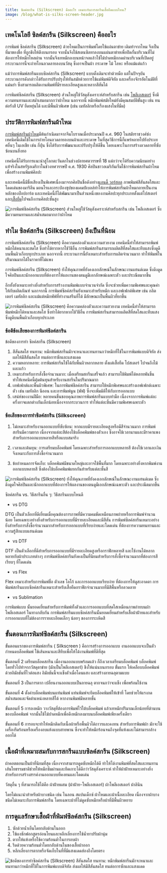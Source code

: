 ```yaml
---
title: ซิลค์สกรีน (Silkscreen) คืออะไร เหมาะกับการสกรีนเสื้อยืดแบบไหน?
image: /blog/what-is-silks-screen-header.jpg
---
```


## เทคโนโลยี ซิลค์สกรีน (Silkscreen) คืออะไร

การพิมพ์ ซิลค์สกรีน (Silkscreen) ด้วยไหมเป็นการพิมพ์โดยใช้แผ่นตาข่าย เดิมทำจากไหม จึงเป็นที่มาของชื่อ ที่ถูกขึงให้ตึงบนกรอบ จากนั้นจึงใช้สเตนซิลทาลงบนแผ่นตาข่ายเพื่อปิดกั้นบริเวณที่ไม่ต้องการให้หมึกไหลผ่าน จากนั้นจึงเทหมึกลงบนหน้าจอแล้วใช้ไม้ปาดหมึกกดผ่านบริเวณที่เปิดอยู่ กระบวนการนี้จะถ่ายโอนลวดลายลงบนวัสดุ ซึ่งอาจเป็นผ้า กระดาษ ไม้ โลหะ หรือแม้แต่แก้ว

แม้ว่าการพิมพ์สกรีนแบบซิลค์สกรีน (Silkscreen) แบบดั้งเดิมจะทำด้วยมือ แต่ในปัจจุบัน กระบวนการดังกล่าวได้รับการปรับปรุงให้ทันสมัยด้วยการใช้แม่พิมพ์ดิจิทัล และเครื่องจักรอัตโนมัติที่แม่นยำ ซึ่งสามารถผลิตงานพิมพ์ที่มีรายละเอียดสูงและหลากสีสันได้

การพิมพ์ซิลค์สกรีน (Silkscreen) ส่วนใหญ่ใช้วัสดุสังเคราะห์สำหรับสกรีน เช่น [โพลีเอสเตอร์](https://en.wikipedia.org/wiki/Polyester) ซึ่งมีความทนทานและสม่ำเสมอมากกว่าผ้าไหม นอกจากนี้ หมึกพิมพ์สมัยใหม่ยังมีคุณสมบัติขั้นสูง เช่น ทนต่อรังสี UV ยืดหยุ่นได้ และมีพื้นผิวพิเศษ (เช่น เมทัลลิกหรือเรืองแสงในที่มืด)

## ประวัติการพิมพ์สกรีนผ้าไหม

[การพิมพ์สกรีนผ้าไหม](https://en.wikipedia.org/wiki/Screen_printing)มีต้นกำเนิดมาจากจีนโบราณเมื่อประมาณปี ค.ศ. 960 ในสมัยราชวงศ์ซ่ง เทคนิคนี้เดิมใช้ในการถ่ายโอนลวดลายลงบนผ้าและกระดาษ ในที่สุดวิธีการนี้ก็แพร่หลายไปยังประเทศอื่นๆ ในเอเชีย เช่น กี่ปุ่น ซึ่งได้รับการพัฒนาและปรับปรุงให้ดีขึ้น โดยเฉพาะในการสร้างลวดลายที่ซับซ้อนบนสิ่งทอ­

เทคนิคนี้ได้รับการแนะนำสู่โลกตะวันตกในช่วงปลายศตวรรษที่ 18 แต่กว่าจะได้รับความนิยมอย่างแท้จริงในสหรัฐอเมริกาในช่วงทศวรรษปี ค.ศ. 1930 ศิลปินชาวอเมริกันเริ่มใช้การพิมพ์สกรีนผ้าไหมเพื่อสร้างงานพิมพ์ศิลปะ

และเทคนิคนี้มีชื่อเสียงเป็นพิเศษเนื่องมาจากศิลปินชื่อดังอย่าง[แอนดี้ วอร์ฮอล](https://becommon.co/culture/andy-warhol-life-and-work/) ภาพพิมพ์สีสันสดใสและโดดเด่นของมาริลีน มอนโรและกระป๋องซุปของแคมป์เบลล์ทำให้การพิมพ์สกรีนผ้าไหมกลายเป็นงานหลักของป๊อปอาร์ต และเทคนิคนี้ก็ได้พัฒนามาเป็นส่วนหนึ่งของงานศิลปะทุกประเภทตั้งแต่โปสเตอร์และ[เสื้อยืด](/)ไปจนถึงงานศิลปะชั้นสูง

![การพิมพ์ซิลค์สกรีน (Silkscreen) ส่วนใหญ่ใช้วัสดุสังเคราะห์สำหรับสกรีน เช่น โพลีเอสเตอร์ ซึ่งมีความทนทานและสม่ำเสมอมากกว่าผ้าไหม](/blog/what-is-silks-screen-1.jpg)

## ทำไม ซิลค์สกรีน (Silkscreen) ถึงเป็นที่นิยม


การพิมพ์ซิลค์สกรีน (Silkscreen) คือความคล่องตัวและความสวยงาม เทคนิคนี้ทำให้สามารถพิมพ์หมึกได้หนาและสดใส ซึ่งทำได้ยากหากใช้วิธีอื่น การพิมพ์สกรีนสามารถผลิตสีที่สดใสและทึบแสงซึ่งดูดีบนพื้นผิวเกือบทุกประเภท นอกจากนี้ กระบวนการนี้ยังเหมาะสำหรับการผลิตจำนวนมาก ทำให้พิมพ์ในปริมาณมากได้ในราคาที่ไม่แพง

การพิมพ์ซิลค์สกรีน (Silkscreen) ยังให้คุณภาพที่ยังคงเอกลักษณ์ในลักษณะงานแฮนด์เมด ซึ่งดึงดูดใจศิลปินและนักออกแบบที่ต้องการให้ผลงานของตนดูมีเอกลักษณ์เฉพาะตัว และประณีตมากขึ้น 

อีกทั้งยังเหมาะอย่างยิ่งสำหรับการสร้างงานพิมพ์แบบจำนวนจำกัด ซึ่งจะช่วยเพิ่มความพิเศษและคุณค่าให้กับผลิตภัณฑ์ นอกจากนี้ การพิมพ์ซิลค์สกรีนยังเหมาะสำหรับหมึก และเอฟเฟกต์พิเศษ เช่น กลิตเตอร์ เมทัลลิก และแม้แต่หมึกพัฟที่ทำงานสรีนที่ได้ มีลักษณะเป็นพื้นผิวที่ยกขึ้น

![การพิมพ์ซิลค์สกรีน (Silkscreen) คือความคล่องตัวและความสวยงาม เทคนิคนี้ทำให้สามารถพิมพ์หมึกได้หนาและสดใส ซึ่งทำได้ยากหากใช้วิธีอื่น การพิมพ์สกรีนสามารถผลิตสีที่สดใสและทึบแสงซึ่งดูดีบนพื้นผิวเกือบทุกประเภท](/blog/what-is-silks-screen-2.jpg)

### ข้อดีข้อเสียของการพิมพ์ซิลค์สกรีน

ข้อดีของการทำ ซิลค์สกรีน (Silkscreen)

1. สีสันสดใส ทนทาน: หมึกพิมพ์สกรีนมักจะหนาและทนทานกว่าหมึกที่ใช้ในการพิมพ์แบบดิจิทัล ส่งผลให้มีสีสันสดใส ทนต่อการซักและแสงแดด
2. ความหลากหลาย: การพิมพ์สกรีนใช้ได้กับพื้นผิวหลากหลาย ตั้งแต่เสื้อยืด โปสเตอร์ ไปจนถึงไม้และแก้ว
3. เหมาะสำหรับการสั่งซื้อจำนวนมาก: เมื่อเตรียมสกรีนเสร็จแล้ว สามารถใช้พิมพ์ได้หลายพันชิ้น ทำให้เทคนิคนี้คุ้มต้นทุนสำหรับงานสกรีนในปริมาณมาก
4. เอฟเฟกต์และพื้นผิวพิเศษ: ในการพิมพ์ซิลค์สกรีน สามารถใช้หมึกพิเศษและสร้างเอฟเฟกต์เฉพาะตัว เช่น เมทัลลิก นีออน และการพิมพ์นูน (พัฟ) ซึ่งจะเพิ่มมิติให้กับการออกแบบ
5. เสน่ห์ของงานฝีมือ: หลายคนชื่นชอบคุณภาพการพิมพ์สกรีนแบบทำมือ เนื่องจากการพิมพ์แต่ละครั้งอาจแตกต่างกันเล็กน้อยเนื่องจากกระบวนการ ทำให้แต่ละชิ้นมีความพิเศษเฉพาะตัว

### ข้อเสียของการทำซิลค์สกรีน (Silkscreen)

1. ไม่เหมาะสำหรับงานออกแบบที่ซับซ้อน: หากแบบมีรายละเอียดสูงหรือมีสีจำนวนมาก การพิมพ์สกรีนมีความยาก เนื่องจากแต่ละสีต้องใช้บล็อคพิมพ์ของตัวเอง ซึ่งอาจใช้เวลานานและมีราคาแพงสำหรับการออกแบบหลายสีหรือแบบสมจริง

2. เวลาและต้นทุน: การเตรียมบล็อคพิมพ์ โดยเฉพาะสำหรับการออกแบบหลายสี ต้องใช้เวลาและเงิน จึงเหมาะกับการสั่งซื้อจำนวนมาก
3. ข้อกำหนดการจัดเก็บ: บล็อคพิมพ์มีขนาดใหญ่และอาจใช้พื้นที่มาก โดยเฉพาะอย่างยิ่งหากพิมพ์งานออกแบบหลายสี ซึ่งต้องใช้บล็อคพิมพ์แยกกันสำหรับแต่ละชั้นสี

![การพิมพ์ซิลค์สกรีน (Silkscreen) ยังให้คุณภาพที่ยังคงเอกลักษณ์ในลักษณะงานแฮนด์เมด ซึ่งดึงดูดใจศิลปินและนักออกแบบที่ต้องการให้ผลงานของตนดูมีเอกลักษณ์เฉพาะตัว และประณีตมากขึ้น](/blog/what-is-silks-screen-3.jpg)

ซิลค์สกรีน vs. วิธีสกรีนอื่น ๆ: วิธีสกรีนแบบไหนดี

- vs DTG

DTG เป็นตัวเลือกที่ดีเยี่ยมเมื่อคุณต้องการภาพที่มีความคมชัดเหมือนภาพถ่ายหรือการพิมพ์จำนวนน้อย โดยเฉพาะอย่างยิ่งสำหรับการออกแบบที่มีรายละเอียดและมีสีสัน การพิมพ์ซิลค์สกรีนเหมาะอย่างยิ่งสำหรับการสั่งซื้อจำนวนมากสำหรับการออกแบบที่เรียบง่ายและโดดเด่น ที่ต้องการความทนทานและความรู้สึกแบบแฮนด์เมด

- vs DTF

DTF เป็นตัวเลือกที่ดีสำหรับการออกแบบที่มีรายละเอียดสูงหรือกราฟิกหลายสี และใช้งานได้หลากหลายกับผ้าประเภทต่างๆ การพิมพ์ซิลค์สกรีนยังคงเป็นที่นิยมสำหรับการสั่งซื้อจำนวนมากที่ต้องการสีเรียบๆ ที่โดดเด่น

- vs Flex

Flex เหมาะสำหรับการพิมพ์ชื่อ ตัวเลข โลโก้ และการออกแบบเรียบง่าย ที่ต้องการให้ดูสะอาดตา การพิมพ์สกรีนแบบซิลค์สกรีนเหมาะสำหรับเสื้อยืดกราฟิกจำนวนมากที่มีสีพื้นหรือลวดลาย

- vs Sublimation

การพิมพ์แบบ นั้นยอดเยี่ยมสำหรับการพิมพ์ทั้งตัวและการออกแบบที่สดใสเหมือนภาพถ่ายบนผ้าโพลีเอสเตอร์ ในทางกลับกัน การพิมพ์สกรีนแบบซิลค์สกรีนนั้นยอดเยี่ยมสำหรับเสื้อผ้าฝ้ายและสำหรับการออกแบบที่ไม่ต้องการรายละเอียดเล็กๆ น้อยๆ ของการระเหิดสี

## ขั้นตอนการพิมพ์ซิลค์สกรีน (Silkscreen)

ขั้นตอนแรกของการพิมพ์สกรีน ( Silkscreen ) คือการสร้างการออกแบบ งานออกแบบจะเป็นตัวกำหนดบล็อคพิมพ์ ใช้เส้นหนาและสีทึบเพื่อให้ได้งานพิมพ์ที่ดีที่สุด

ขั้นตอนที่ 2 เตรียมบล็อคสกรีน เมื่องานออกแบบพร้อมแล้ว ก็ถึงเวลาเตรียมบล็อคพิมพ์ บล็อคพิมพ์โดยทั่วไปทำจากวัสดุตาข่าย (มักเป็นโพลีเอสเตอร์) ขึงให้แน่นบนกรอบ ขั้นแรก ให้เคลือบบล็อคพิมพ์ด้วยอิมัลชันที่ไวต่อแสง อิมัลชันนี้จะแข็งตัวเมื่อโดนแสง และสร้างลายฉลุตามแบบ

ขั้นตอนที่ 3 เป็นการตาก เปลี่ยนงานออกแบบเป็นลายฉลุ ตากจนกว่าจะแข็ง เพื่อพร้อมใช้งาน

ขั้นตอนที่ 4 ตั้งค่าบล็อคพิมพ์บนแท่นพิมพ์ แท่นพิมพ์จะยึดบล็อคพิมพ์ให้เข้าที่ โดยช่วยให้แรงกดสม่ำเสมอและจัดตำแหน่งหลายสีได้ หากงานพิมพ์มีหลายชั้น

ขั้นตอนที่ 5 การลงหมึก วางวัสดุที่ต้องการพิมพ์ไว้ใต้บล็อคพิมพ์ แล้วเทหมึกปริมาณเล็กน้อยที่ด้านบนของบล็อคพิมพ์ จากนั้นใช้ไม้ปาดหมึกเพื่อดึงหมึกลงมาบนบล็อคพิมพ์เพียงครั้งเดียว

ขั้นตอนที่ 6 การอบจะทำให้หมึกติดกับเนื้อผ้าหรือพื้นผิวได้ถาวรและคงทน สำหรับการพิมพ์ผ้า มักจะใช้เครื่องรีดร้อนหรือเครื่องอบแห้งแบบสายพาน ซึ่งจะทำให้หมึกร้อนจนถึงจุดที่แห้งและไม่สามารถล้างออกได้

## เนื้อผ้าที่เหมาะสมกับการสกรีนแบบซิลค์สกรีน (Silkscreen)

ผ้าคอตตอนเป็นผ้าที่นิยมที่สุด เนื่องจากสามารถดูดซับหมึกได้ดี ทำให้ได้งานพิมพ์ที่สดใสและทนทาน เส้นใยธรรมชาติช่วยให้หมึกซึมผ่านและยึดเกาะได้ดีกว่าวัสดุสังเคราะห์ ทำให้ผ้าฝ้ายเหมาะอย่างยิ่งสำหรับการสร้างสรรค์งานออกแบบที่คงทนและโดดเด่น

วัสดุอื่น ๆ ที่สามารถใช้ได้คือ ผ้าฝ้ายผสม (ผ้าฝ้าย-โพลีเอสเตอร์) ผ้า​​โพลีเอสเตอร์ ผ้าลินิน

โดยไม่แนะนำสำหรับผ้าบางชนิด เช่น ไนลอน สแปนเด็กซ์ ผ้าไหมและผ้าเนื้อละเอียด เนื่องจากผ้าบางชนิดไม่เหมาะกับการพิมพ์สกรีน โดยเฉพาะผ้าที่ไม่ดูดซับหมึกหรือผ้าที่มีพื้นผิวหยาบ

## การดูแลรักษาเสื้อผ้าที่พิมพ์ซิลค์สกรีน (Silkscreen)

1. ซักด้วยน้ำเย็นโดยกลับด้านในออก
2. ใช้ผงซักฟอกสูตรอ่อนโยนและหลีกเลี่ยงการใช้น้ำยาปรับผ้านุ่ม
3. ตากให้แห้งหรือใช้ความร้อนต่ำในการอบผ้า
4. รีดด้วยความร้อนต่ำโดยกลับด้านในของเสื้อผ้าออก
5. หลีกเลี่ยงการตากหรือจัดเก็บในที่ที่มีแสงแดดส่องถึงโดยตรง

![ข้อดีของการทำซิลค์สกรีน (Silkscreen) สีสันสดใส ทนทาน: หมึกพิมพ์สกรีนมักจะหนาและทนทานกว่าหมึกที่ใช้ในการพิมพ์แบบดิจิทัล ส่งผลให้มีสีสันสดใส ทนต่อการซักและแสงแดด](/blog/what-is-silks-screen-4.jpg)